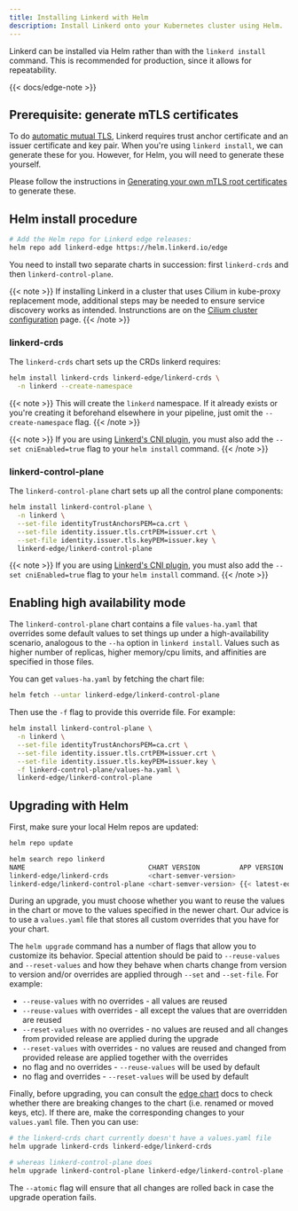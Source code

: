 ```yaml
---
title: Installing Linkerd with Helm
description: Install Linkerd onto your Kubernetes cluster using Helm.
---
```


Linkerd can be installed via Helm rather than with the `linkerd install`
command. This is recommended for production, since it allows for repeatability.

{{< docs/edge-note >}}

## Prerequisite: generate mTLS certificates

To do [automatic mutual TLS](../features/automatic-mtls/), Linkerd requires
trust anchor certificate and an issuer certificate and key pair. When you're
using `linkerd install`, we can generate these for you. However, for Helm, you
will need to generate these yourself.

Please follow the instructions in
[Generating your own mTLS root certificates](generate-certificates/) to
generate these.

## Helm install procedure

```bash
# Add the Helm repo for Linkerd edge releases:
helm repo add linkerd-edge https://helm.linkerd.io/edge
```

You need to install two separate charts in succession: first `linkerd-crds` and
then `linkerd-control-plane`.

{{< note >}} If installing Linkerd in a cluster that uses Cilium in kube-proxy
replacement mode, additional steps may be needed to ensure service discovery
works as intended. Instrunctions are on the
[Cilium cluster configuration](../reference/cluster-configuration/#cilium)
page. {{< /note >}}

### linkerd-crds

The `linkerd-crds` chart sets up the CRDs linkerd requires:

```bash
helm install linkerd-crds linkerd-edge/linkerd-crds \
  -n linkerd --create-namespace
```

{{< note >}} This will create the `linkerd` namespace. If it already exists or
you're creating it beforehand elsewhere in your pipeline, just omit the
`--create-namespace` flag. {{< /note >}}

{{< note >}} If you are using [Linkerd's CNI plugin](../features/cni/), you
must also add the `--set cniEnabled=true` flag to your `helm install` command.
{{< /note >}}

### linkerd-control-plane

The `linkerd-control-plane` chart sets up all the control plane components:

```bash
helm install linkerd-control-plane \
  -n linkerd \
  --set-file identityTrustAnchorsPEM=ca.crt \
  --set-file identity.issuer.tls.crtPEM=issuer.crt \
  --set-file identity.issuer.tls.keyPEM=issuer.key \
  linkerd-edge/linkerd-control-plane
```

{{< note >}} If you are using [Linkerd's CNI plugin](../features/cni/), you
must also add the `--set cniEnabled=true` flag to your `helm install` command.
{{< /note >}}

## Enabling high availability mode

The `linkerd-control-plane` chart contains a file `values-ha.yaml` that
overrides some default values to set things up under a high-availability
scenario, analogous to the `--ha` option in `linkerd install`. Values such as
higher number of replicas, higher memory/cpu limits, and affinities are
specified in those files.

You can get `values-ha.yaml` by fetching the chart file:

```bash
helm fetch --untar linkerd-edge/linkerd-control-plane
```

Then use the `-f` flag to provide this override file. For example:

```bash
helm install linkerd-control-plane \
  -n linkerd \
  --set-file identityTrustAnchorsPEM=ca.crt \
  --set-file identity.issuer.tls.crtPEM=issuer.crt \
  --set-file identity.issuer.tls.keyPEM=issuer.key \
  -f linkerd-control-plane/values-ha.yaml \
  linkerd-edge/linkerd-control-plane
```

## Upgrading with Helm

First, make sure your local Helm repos are updated:

```bash
helm repo update

helm search repo linkerd
NAME                               CHART VERSION          APP VERSION              DESCRIPTION
linkerd-edge/linkerd-crds          <chart-semver-version>                          Linkerd gives you observability, reliability, and securit...
linkerd-edge/linkerd-control-plane <chart-semver-version> {{< latest-edge-version >}}       Linkerd gives you observability, reliability, and securit...
```

During an upgrade, you must choose whether you want to reuse the values in the
chart or move to the values specified in the newer chart. Our advice is to use a
`values.yaml` file that stores all custom overrides that you have for your
chart.

The `helm upgrade` command has a number of flags that allow you to customize its
behavior. Special attention should be paid to `--reuse-values` and
`--reset-values` and how they behave when charts change from version to version
and/or overrides are applied through `--set` and `--set-file`. For example:

- `--reuse-values` with no overrides - all values are reused
- `--reuse-values` with overrides - all except the values that are overridden
  are reused
- `--reset-values` with no overrides - no values are reused and all changes from
  provided release are applied during the upgrade
- `--reset-values` with overrides - no values are reused and changed from
  provided release are applied together with the overrides
- no flag and no overrides - `--reuse-values` will be used by default
- no flag and overrides - `--reset-values` will be used by default

Finally, before upgrading, you can consult the
[edge chart](https://artifacthub.io/packages/helm/linkerd2-edge/linkerd-control-plane#values)
docs to check whether there are breaking changes to the chart (i.e.
renamed or moved keys, etc). If there are, make the corresponding changes to
your `values.yaml` file. Then you can use:

```bash
# the linkerd-crds chart currently doesn't have a values.yaml file
helm upgrade linkerd-crds linkerd-edge/linkerd-crds

# whereas linkerd-control-plane does
helm upgrade linkerd-control-plane linkerd-edge/linkerd-control-plane --reset-values -f values.yaml --atomic
```

The `--atomic` flag will ensure that all changes are rolled back in case the
upgrade operation fails.
